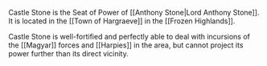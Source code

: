 Castle Stone is the Seat of Power of [[Anthony Stone|Lord Anthony Stone]]. It is located in the [[Town of Hargraeve]] in the [[Frozen Highlands]].

Castle Stone is well-fortified and perfectly able to deal with incursions of the [[Magyar]] forces and [[Harpies]] in the area, but cannot project its power further than its direct vicinity.
